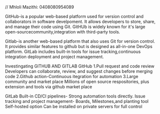 // Mhloli Mazithi: 0408080954089


GitHub-is a popular web-based platform used for version control and collaborators in software develpoment.
It allows developers to store, share, and manage their code using Git.
GitHUb is widely known for it's large open-sourcecommunity,integration with third-party tools.

Gitlab-is another web-based platform that also uses Git for version control.
It provides similar features to github but is designed as all-in-one DevOps platform.
GitLab includes built-in tools for issue tracking,continuous integration deployment and project management.

Investingating GITHUB AND GITLAB
GitHub
1.Pull request and code review
Developers can collaborate, review, and suggest changes before merging code
2.Github action-Continuous itegration for automation
3.Large community and market place
Millions of open source respositories, plus extension and tools via github market place

GitLab
Built-in CD/CI pipelines- Strong automation tools directly.
Issue tracking and project management- Boards, Milestones,and planting tool
Self-hosted option
Can be installed on private servers for full control
